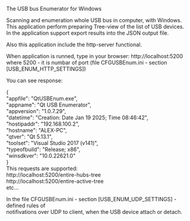 The USB bus Enumerator for Windows

Scanning and enumeration whole USB bus in computer, with Windows. \
This application perform preparing Tree-view of the list of USB devices. \
In the application support export results into the JSON output file. 

Also this application include the http-server functional. 

When application is runned, type in your browser: 
http://localhost:5200  \
where 5200 - it is numbar of port (file CFGUSBEnum.ini - section [USB_ENUM_HTTP_SETTINGS]) 

You can see response: 

{  \
    "appfile": "QtUSBEnum.exe", \
    "appname": "Qt USB Enumerator", \
    "appversion": "1.0.7.29",  \
    "datetime": "Creation: Date Jan 19 2025; Time 08:46:42", \
    "hostipaddr": "192.168.100.2",  \
    "hostname": "ALEX-PC",   \
    "qtver": "Qt 5.13.1",    \
    "toolset": "Visual Studio 2017 (v141)",  \
    "typeofbuild": "Release; x86",  \
    "winsdkver": "10.0.22621.0"  \
}  
This requests are supported: \
http://localhost:5200/entire-hubs-tree  \
http://localhost:5200/entire-active-tree  
etc... 

In the file CFGUSBEnum.ini - section [USB_ENUM_UDP_SETTINGS] - defined rules of \
notifivations over UDP to client, when the USB device attach or detach.  
